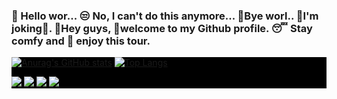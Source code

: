 ### 👋 Hello wor...  😒 No, I can't do this anymore... 👋Bye worl.. 🤫I'm joking🥱. 🤗Hey guys, 🙇welcome to my Github profile. 😴 Stay comfy and 🥳 enjoy this tour.

<div style="background-color: black">

[![Anurag's GitHub stats](https://github-readme-stats.vercel.app/api?username=AndradeLucasS&theme=midnight-purple&show_icons=true)](https://github.com/AndradeLucasS/github-readme-stats)
[![Top Langs](https://github-readme-stats.vercel.app/api/top-langs/?username=AndradeLucasS&theme=midnight-purple&layout=compact)](https://github.com/AndradeLucasS/github-readme-stats)

<img src="https://img.shields.io/badge/HTML5-E34F26?style=for-the-badge&logo=html5&logoColor=white"></img>
<img src="https://img.shields.io/badge/CSS-239120?&style=for-the-badge&logo=css3&logoColor=white"></img>
<img src="https://img.shields.io/badge/JavaScript-323330?style=for-the-badge&logo=javascript&logoColor=F7DF1E"></img>
<img src="https://img.shields.io/badge/Vue.js-35495E?style=for-the-badge&logo=vue.js&logoColor=4FC08D"></img>

</div>
